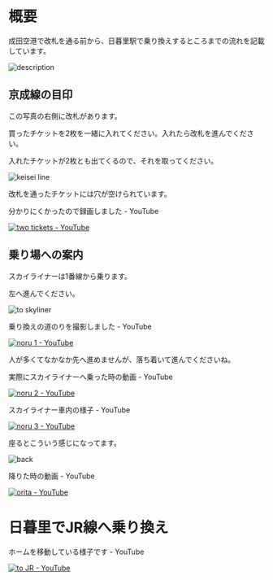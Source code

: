 # 概要

成田空港で改札を通る前から、日暮里駅で乗り換えするところまでの流れを記載しています。

![description](https://user-images.githubusercontent.com/56988/221202620-f2dbbebf-ac4d-4b6d-82be-d748119ac95b.png)

## 京成線の目印

この写真の右側に改札があります。

買ったチケットを2枚を一緒に入れてください。入れたら改札を進んでください。

入れたチケットが2枚とも出てくるので、それを取ってください。

![keisei line](https://user-images.githubusercontent.com/56988/221201486-168bec28-d78e-4837-8839-651ccc613390.jpg)

改札を通ったチケットには穴が空けられています。

分かりにくかったので録画しました - YouTube

[![two tickets - YouTube](http://img.youtube.com/vi/8AeG43X9jkU/0.jpg)](https://www.youtube.com/watch?v=8AeG43X9jkU)

## 乗り場への案内

スカイライナーは1番線から乗ります。

左へ進んでください。

![to skyliner](https://user-images.githubusercontent.com/56988/221203160-354e9a6a-8b95-4e96-95a4-0662d41069c9.jpg)

乗り換えの道のりを撮影しました - YouTube

[![noru 1 - YouTube](http://img.youtube.com/vi/Bgto2wu3j2U/0.jpg)](https://www.youtube.com/watch?v=Bgto2wu3j2U)

人が多くてなかなか先へ進めませんが、落ち着いて進んでくださいね。

実際にスカイライナーへ乗った時の動画 - YouTube

[![noru 2 - YouTube](http://img.youtube.com/vi/2ytlxFC0YeQ/0.jpg)](https://www.youtube.com/watch?v=2ytlxFC0YeQ)

スカイライナー車内の様子 - YouTube

[![noru 3 - YouTube](http://img.youtube.com/vi/tYVPUYMNnLI/0.jpg)](https://www.youtube.com/watch?v=tYVPUYMNnLI)

座るとこういう感じになってます。

![back](https://user-images.githubusercontent.com/56988/221211025-70335338-976b-4a22-a6cf-eed6188c979b.jpg)

降りた時の動画 - YouTube

[![orita - YouTube](http://img.youtube.com/vi/XUORBrJdoL8/0.jpg)](https://www.youtube.com/watch?v=XUORBrJdoL8)

# 日暮里でJR線へ乗り換え

ホームを移動している様子です - YouTube

[![to JR - YouTube](http://img.youtube.com/vi/M_wAj3lASIs/0.jpg)](https://www.youtube.com/watch?v=M_wAj3lASIs)
